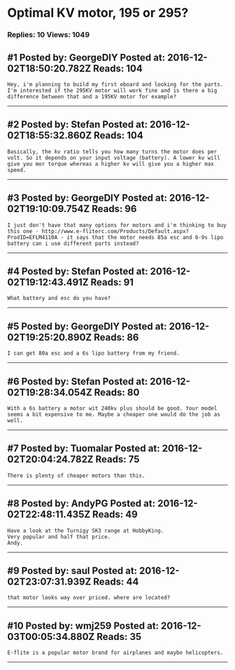# Optimal KV motor, 195 or 295?

### Replies: 10 Views: 1049

## \#1 Posted by: GeorgeDIY Posted at: 2016-12-02T18:50:20.782Z Reads: 104

```
Hey, i'm planning to build my first eboard and looking for the parts. I'm interested if the 295KV motor will work fine and is there a big difference between that and a 195KV motor for example?
```

---
## \#2 Posted by: Stefan Posted at: 2016-12-02T18:55:32.860Z Reads: 104

```
Basically, the kv ratio tells you how many turns the motor does per volt. So it depends on your input voltage (battery). A lower kv will give you mor torque whereas a higher kv will give you a higher max speed.
```

---
## \#3 Posted by: GeorgeDIY Posted at: 2016-12-02T19:10:09.754Z Reads: 96

```
I just don't have that many options for motors and i'm thinking to buy this one - http://www.e-fliterc.com/Products/Default.aspx?ProdID=EFLM4110A - it says that the motor needs 85a esc and 8-9s lipo battery can i use different parts instead?
```

---
## \#4 Posted by: Stefan Posted at: 2016-12-02T19:12:43.491Z Reads: 91

```
What battery and esc do you have?
```

---
## \#5 Posted by: GeorgeDIY Posted at: 2016-12-02T19:25:20.890Z Reads: 86

```
I can get 80a esc and a 6s lipo battery from my friend.
```

---
## \#6 Posted by: Stefan Posted at: 2016-12-02T19:28:34.054Z Reads: 80

```
With a 6s battery a motor wit 240kv plus should be good. Your model seems a bit expensive to me. Maybe a cheaper one would do the job as well.
```

---
## \#7 Posted by: Tuomalar Posted at: 2016-12-02T20:04:24.782Z Reads: 75

```
There is plenty of cheaper motors than this.
```

---
## \#8 Posted by: AndyPG Posted at: 2016-12-02T22:48:11.435Z Reads: 49

```
Have a look at the Turnigy SK3 range at HobbyKing.
Very popular and half that price.
Andy.
```

---
## \#9 Posted by: saul Posted at: 2016-12-02T23:07:31.939Z Reads: 44

```
that motor looks way over priced. where are located?
```

---
## \#10 Posted by: wmj259 Posted at: 2016-12-03T00:05:34.880Z Reads: 35

```
E-flite is a popular motor brand for airplanes and maybe helicopters.
```

---
